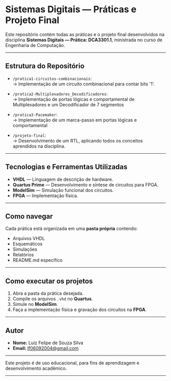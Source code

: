 # Sistemas Digitais — Práticas e Projeto Final

Este repositório contém todas as práticas e o projeto final desenvolvidos na disciplina **Sistemas Digitais — Prática: DCA3301.1**, ministrada no curso de Engenharia de Computação.

---

## Estrutura do Repositório

- `/pratica1-circuitos-combinacionais`:  
  → Implementação de um circuito combinacional para contar bits '1'.

- `/pratica2-Multiplexadores_Decodificadores`:  
  → Implementação de portas lógicas e comportamental de Multiplexadores e um Decodificador de 7 segmentos

- `/pratica3-Pacemaker`:  
  → Implementação de um marca-passo em portas lógicas e comportamental

- `/projeto-final`:  
  → Desenvolvimento de um RTL, aplicando todos os conceitos aprendidos na disciplina.

---

## Tecnologias e Ferramentas Utilizadas

- **VHDL** — Linguagem de descrição de hardware.  
- **Quartus Prime** — Desenvolvimento e síntese de circuitos para FPGA.  
- **ModelSim** — Simulação funcional dos circuitos.  
- **FPGA** — Implementação física.  

---

## Como navegar

Cada prática está organizada em uma **pasta própria** contendo:

- Arquivos VHDL
- Esquemáticos
- Simulações
- Relatórios
- README.md específico

---

## Como executar os projetos

1. Abra a pasta da prática desejada.
2. Compile os arquivos `.vhd` no **Quartus**.
3. Simule no **ModelSim**.
4. Faça a implementação física e gravação dos circuitos na **FPGA**.

---

## Autor

- **Nome:** Luiz Felipe de Souza Silva  
- **Email:** lf06092004@gmail.com

---

Este projeto é de uso educacional, para fins de aprendizagem e desenvolvimento acadêmico.

---


